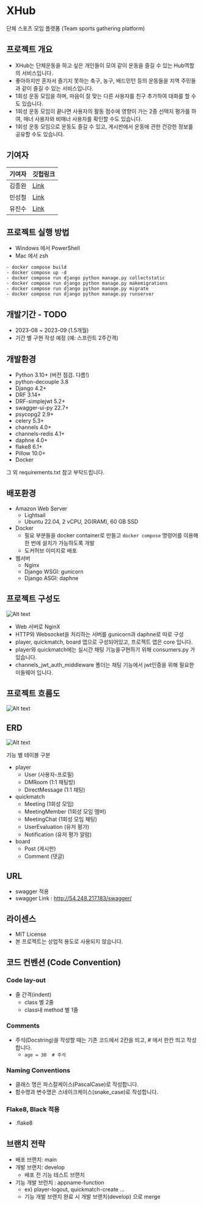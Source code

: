 # XHub
단체 스포츠 모임 플랫폼 (Team sports gathering platform)


## 프로젝트 개요
- XHub는 단체운동을 하고 싶은 개인들이 모여 같이 운동을 즐길 수 있는 Hub역할의 서비스입니다.
- 좋아하지만 혼자서 즐기지 못하는 축구, 농구, 배드민턴 등의 운동들을 지역 주민들과 같이 즐길 수 있는 서비스입니다.
- 1회성 운동 모임을 하며, 마음이 잘 맞는 다른 사용자를 친구 추가하여 대화를 할 수도 있습니다.
- 1회성 운동 모임이 끝나면 사용자의 활동 점수에 영향이 가는 2중 선택지 평가를 하여, 매너 사용자와 비매너 사용자를 확인할 수도 있습니다.
- 1회성 운동 모임으로 운동도 즐길 수 있고, 게시판에서 운동에 관한 건강한 정보를 공유할 수도 있습니다.


## 기여자
| 기여자 | 깃헙링크              |
|-------|---------------------|
| 김종완 | [Link](https://github.com/mireu-san) |
| 민성철 | [Link](https://github.com/AMinSC) |
| 유진수 | [Link](https://github.com/YuJinsoo) |


## 프로젝트 실행 방법
- Windows 에서 PowerShell
- Mac 에서 zsh

```
- docker compose build
- docker compose up -d
- docker compose run django python manage.py collectstatic
- docker compose run django python manage.py makemigrations
- docker compose run django python manage.py migrate
- docker compose run django python manage.py runserver
```


## 개발기간 - TODO
- 2023-08 ~ 2023-09 (1.5개월)
- 기간 별 구현 작성 예정 (예: 스프린트 2주간격) 


## 개발환경
- Python 3.10+ (버전 점검. 다름!)
- python-decouple 3.8
- Django 4.2+
- DRF 3.14+
- DRF-simplejwt 5.2+
- swagger-ui-py 22.7+
- psycopg2 2.9+
- celery 5.3+
- channels 4.0+
- channels-redis 4.1+
- daphne 4.0+
- flake8 6.1+
- Pillow 10.0+
- Docker

그 외 requirements.txt 참고 부탁드립니다.


## 배포환경
- Amazon Web Server
    - Lightsail
    - Ubuntu 22.04, 2 vCPU, 2G(RAM), 60 GB SSD
- Docker
  - 필요 부분들을 docker container로 만들고 `docker compose` 명령어를 이용해 한 번에 설치가 가능하도록 개발
  - 도커허브 이미지로 배포
- 웹서버
  - Nginx
  - Django WSGI: gunicorn
  - Django ASGI: daphne


## 프로젝트 구성도
![Alt text](asset/system.png)
- Web 서버로 NginX
- HTTP와 Websocket을 처리하는 서버를 gunicorn과 daphne로 따로 구성
- player, quickmatch, board 앱으로 구성되어있고, 프로젝트 앱은 core 입니다.
- player와 quickmatch에는 실시간 채팅 기능을구현하기 위해 consumers.py 가 있습니다.
- channels_jwt_auth_middleware 폴더는 채팅 기능에서 jwt인증을 위해 필요한 미들웨어 입니다.


## 프로젝트 흐름도
![Alt text](asset/flowchart.png)


## ERD
![Alt text](asset/image.png)

기능 별 테이블 구분
- player
    - User (사용자-프로필)
    - DMRoom (1:1 채팅방)
    - DirectMessage (1:1 채팅)
- quickmatch
    - Meeting (1회성 모임)
    - MeetingMember (1회성 모임 멤버)
    - MeetingChat (1회성 모임 채팅)
    - UserEvaluation (유저 평가)
    - Notification (유저 평가 알람)
- board
    - Post (게시판)
    - Comment (댓글)


## URL

- swagger 적용
- swagger Link : http://54.248.217.183/swagger/


## 라이센스
- MIT License
- 본 프로젝트는 상업적 용도로 사용되지 않습니다.


## 코드 컨벤션 (Code Convention)
### Code lay-out
- 줄 간격(indent)
    - class 별 2줄
    - class내 method 별 1줄

### Comments
- 주석(Docstring)을 작성할 때는 기존 코드에서 2칸을 띄고, # 에서 한칸 띄고 작성합니다.
    - `age = 30  # 주석`
    
### Naming Conventions
- 클래스 명은 파스칼케이스(PascalCase)로 작성합니다.
- 함수명과 변수명은 스네이크케이스(snake_case)로 작성합니다.

### Flake8, Black 적용
- .flake8


## 브랜치 전략
- 배포 브랜치: main
- 개발 브랜치: develop
    - 배포 전 기능 테스트 브랜치
- 기능 개발 브런치 : appname-function
    - ex) player-logout, quickmatch-create ...
    - 기능 개발 브랜치 완료 시 개발 브랜치(develop) 으로 merge


